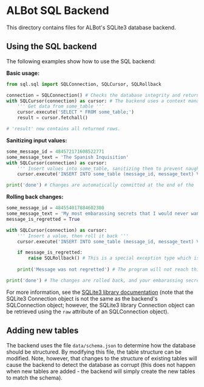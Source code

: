 # ALBot SQL Backend

This directory contains files for ALBot's SQLite3 database backend.

## Using the SQL backend

The following examples show how to use the SQL backend:

**Basic usage:**
```python
from sql.sql import SQLConnection, SQLCursor, SQLRollback

connection = SQLConnection() # Checks the database integrity and returns a new connection object
with SQLCursor(connection) as cursor: # The backend uses a context manager to wrap the cursor object
	''' Get data from some_table '''
	cursor.execute('SELECT * FROM some_table;')
	result = cursor.fetchall()

# 'result' now contains all returned rows.
```

**Sanitizing input values:**
```python
some_message_id = 484572171608522771
some_message_text = 'The Spanish Inquisition'
with SQLCursor(connection) as cursor:
	''' Insert values into some_table, sanitizing them to prevent naughty business. '''
	cursor.execute('INSERT INTO some_table (message_id, message_text) VALUES (?,?);', (some_message_id, some_message_text))

print('done') # Changes are automatically committed at the end of the 'with' statement.
```

**Rolling back changes:**
```python
some_message_id = 484554017884602380
some_message_text = 'My most embarassing secrets that I would never want in an SQLite database'
message_is_regretted = True

with SQLCursor(connection) as cursor:
	''' Insert a value, then roll it back '''
	cursor.execute('INSERT INTO some_table (message_id, message_text) VALUES (?, ?);', (some_message_id, some_message_text))

	if message_is_regretted:
		raise SQLRollback() # This is a special exception type which is handled by the context manager. When it is raised, the context manager will rollback the pending database changes and jump to the end of the 'with' statement.
	
	print('Message was not regretted') # The program will not reach this line if SQLRollback is raised.

print('done') # The changes are rolled back, and your embarassing secrets are safe.
```

For more information, see the [SQLite3 library documentation](https://docs.python.org/3.6/library/sqlite3.html) (note that the SQLite3 Connection object is not the same as the backend's SQLConnection object; however, the SQLite3 library Connection object can be retrieved using the `raw` attribute of an SQLConnection object).

## Adding new tables

The backend uses the file `data/schema.json` to determine how the database should be structured. By modifying this file, the table structure can be modified. Note, however, that changes to the structure of existing tables will cause the backend to detect the database as corrupt (this does not happen when new tables are added - the backend will simply create the new tables to match the schema).
